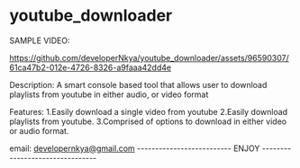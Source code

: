 # youtube_downloader

SAMPLE VIDEO:


https://github.com/developerNkya/youtube_downloader/assets/96590307/61ca47b2-012e-4726-8326-a9faaa42dd4e


Description:
A smart console based tool that allows user to download playlists from youtube in either audio, or video format

Features:
1.Easily download a single video from youtube
2.Easily download playlists from youtube.
3.Comprised of options to download in either video or audio format.


email: developernkya@gmail.com
-------------------------- ENJOY --------------------------------
